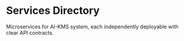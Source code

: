 # Services Directory

Microservices for AI-KMS system, each independently deployable with clear API contracts.